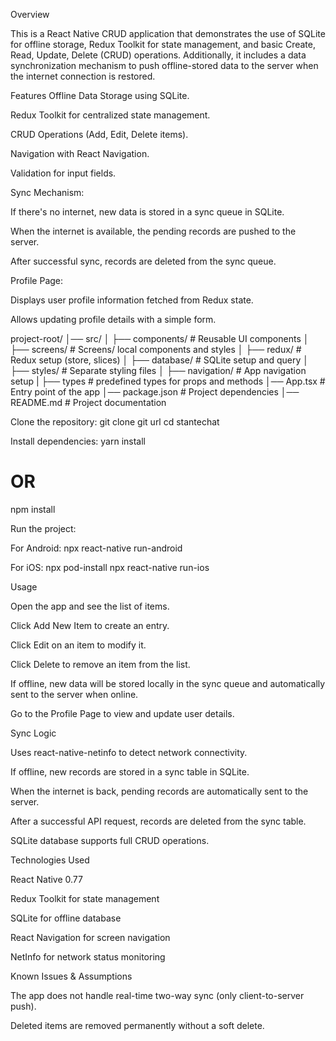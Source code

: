 Overview

This is a React Native CRUD application that demonstrates the use of SQLite for offline storage, Redux Toolkit for state management, and basic Create, Read, Update, Delete (CRUD) operations. Additionally, it includes a data synchronization mechanism to push offline-stored data to the server when the internet connection is restored.

Features
Offline Data Storage using SQLite.

Redux Toolkit for centralized state management.

CRUD Operations (Add, Edit, Delete items).

Navigation with React Navigation.

Validation for input fields.

Sync Mechanism:

If there's no internet, new data is stored in a sync queue in SQLite.

When the internet is available, the pending records are pushed to the server.

After successful sync, records are deleted from the sync queue.

Profile Page:

Displays user profile information fetched from Redux state.

Allows updating profile details with a simple form.


project-root/
│── src/
│   ├── components/       # Reusable UI components
│   ├── screens/          # Screens/ local components and styles
│   ├── redux/            # Redux setup (store, slices)
│   ├── database/         # SQLite setup and query
│   ├── styles/           # Separate styling files
│   ├── navigation/       # App navigation setup
|   ├── types             # predefined types for props and methods
│── App.tsx               # Entry point of the app
│── package.json          # Project dependencies
│── README.md             # Project documentation

Clone the repository:
git clone  git url
cd stantechat

Install dependencies:
yarn install
# OR
npm install


Run the project:

For Android:
npx react-native run-android

For iOS:
npx pod-install
npx react-native run-ios


Usage

Open the app and see the list of items.

Click Add New Item to create an entry.

Click Edit on an item to modify it.

Click Delete to remove an item from the list.

If offline, new data will be stored locally in the sync queue and automatically sent to the server when online.

Go to the Profile Page to view and update user details.


Sync Logic

Uses react-native-netinfo to detect network connectivity.

If offline, new records are stored in a sync table in SQLite.

When the internet is back, pending records are automatically sent to the server.

After a successful API request, records are deleted from the sync table.

SQLite database supports full CRUD operations.



Technologies Used

React Native 0.77

Redux Toolkit for state management

SQLite for offline database

React Navigation for screen navigation

NetInfo for network status monitoring


Known Issues & Assumptions

The app does not handle real-time two-way sync (only client-to-server push).

Deleted items are removed permanently without a soft delete.